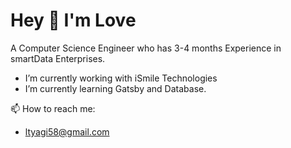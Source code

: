 # Hey 👋 I'm Love

A Computer Science Engineer who has 3-4 months Experience in smartData Enterprises.

-  I’m currently working with iSmile Technologies
-  I’m currently learning Gatsby and Database.

 📫 How to reach me: 
 
 - ltyagi58@gmail.com
 
